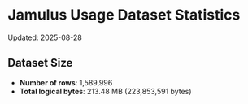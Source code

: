 # Jamulus Usage Dataset Statistics

Updated: 2025-08-28

## Dataset Size
- **Number of rows**: 1,589,996
- **Total logical bytes**: 213.48 MB (223,853,591 bytes)
